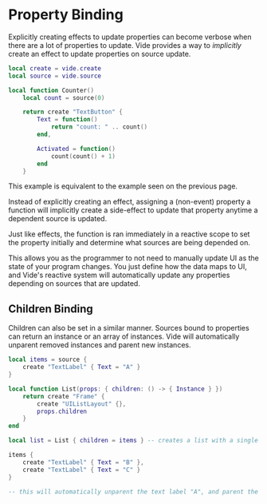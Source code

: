 # Property Binding

Explicitly creating effects to update properties can become verbose when there
are a lot of properties to update. Vide provides a way to *implicitly* create
an effect to update properties on source update.

```lua
local create = vide.create
local source = vide.source

local function Counter()
    local count = source(0)

    return create "TextButton" {
        Text = function()
            return "count: " .. count()
        end,

        Activated = function()
            count(count() + 1)
        end
    }
```

This example is equivalent to the example seen on the previous page.

Instead of explicitly creating an effect, assigning a (non-event) property
a function will implicitly create a side-effect to update that property anytime
a dependent source is updated.

Just like effects, the function is ran immediately in a reactive scope to set
the property initially and determine what sources are being depended on.

This allows you as the programmer to not need to manually update UI as the state
of your program changes. You just define how the data maps to UI, and Vide's
reactive system will automatically update any properties depending on sources
that are updated.

## Children Binding

Children can also be set in a similar manner. Sources bound to properties can
return an instance or an array of instances. Vide will automatically unparent
removed instances and parent new instances.

```lua
local items = source {
    create "TextLabel" { Text = "A" }
}

local function List(props: { children: () -> { Instance } })
    return create "Frame" {
        create "UIListLayout" {},
        props.children
    }
end

local list = List { children = items } -- creates a list with a single text label "A"

items {
    create "TextLabel" { Text = "B" },
    create "TextLabel" { Text = "C" }
}

-- this will automatically unparent the text label "A", and parent the labels "B" and "C".
```
